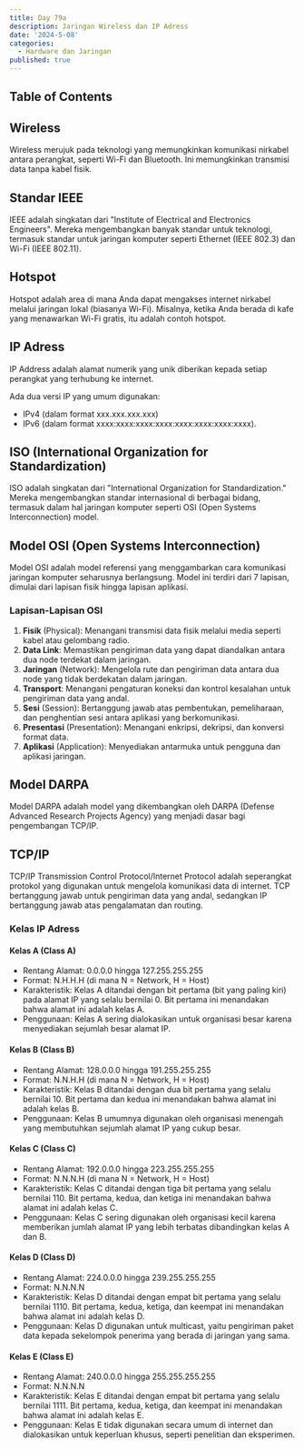 ```yaml
---
title: Day 79a
description: Jaringan Wireless dan IP Adress
date: '2024-5-08'
categories:
  - Hardware dan Jaringan
published: true
---
```


## Table of Contents

## Wireless

Wireless merujuk pada teknologi yang memungkinkan komunikasi nirkabel antara perangkat, seperti Wi-Fi dan Bluetooth. Ini memungkinkan transmisi data tanpa kabel fisik.

## Standar IEEE

IEEE adalah singkatan dari "Institute of Electrical and Electronics Engineers". Mereka mengembangkan banyak standar untuk teknologi, termasuk standar untuk jaringan komputer seperti Ethernet (IEEE 802.3) dan Wi-Fi (IEEE 802.11).

## Hotspot

Hotspot adalah area di mana Anda dapat mengakses internet nirkabel melalui jaringan lokal (biasanya Wi-Fi). Misalnya, ketika Anda berada di kafe yang menawarkan Wi-Fi gratis, itu adalah contoh hotspot.

## IP Adress

IP Address adalah alamat numerik yang unik diberikan kepada setiap perangkat yang terhubung ke internet.

Ada dua versi IP yang umum digunakan:

- IPv4 (dalam format xxx.xxx.xxx.xxx)
- IPv6 (dalam format xxxx:xxxx:xxxx:xxxx:xxxx:xxxx:xxxx:xxxx).

## ISO (International Organization for Standardization)

ISO adalah singkatan dari "International Organization for Standardization." Mereka mengembangkan standar internasional di berbagai bidang, termasuk dalam hal jaringan komputer seperti OSI (Open Systems Interconnection) model.

## Model OSI (Open Systems Interconnection)

Model OSI adalah model referensi yang menggambarkan cara komunikasi jaringan komputer seharusnya berlangsung. Model ini terdiri dari 7 lapisan, dimulai dari lapisan fisik hingga lapisan aplikasi.

### Lapisan-Lapisan OSI

1. **Fisik** (Physical): Menangani transmisi data fisik melalui media seperti kabel atau gelombang radio.
1. **Data Link**: Memastikan pengiriman data yang dapat diandalkan antara dua node terdekat dalam jaringan.
1. **Jaringan** (Network): Mengelola rute dan pengiriman data antara dua node yang tidak berdekatan dalam jaringan.
1. **Transport**: Menangani pengaturan koneksi dan kontrol kesalahan untuk pengiriman data yang andal.
1. **Sesi** (Session): Bertanggung jawab atas pembentukan, pemeliharaan, dan penghentian sesi antara aplikasi yang berkomunikasi.
1. **Presentasi** (Presentation): Menangani enkripsi, dekripsi, dan konversi format data.
1. **Aplikasi** (Application): Menyediakan antarmuka untuk pengguna dan aplikasi jaringan.

## Model DARPA

Model DARPA adalah model yang dikembangkan oleh DARPA (Defense Advanced Research Projects Agency) yang menjadi dasar bagi pengembangan TCP/IP.

## TCP/IP

TCP/IP Transmission Control Protocol/Internet Protocol adalah seperangkat protokol yang digunakan untuk mengelola komunikasi data di internet. TCP bertanggung jawab untuk pengiriman data yang andal, sedangkan IP bertanggung jawab atas pengalamatan dan routing.

### Kelas IP Adress

#### Kelas A (Class A)

- Rentang Alamat: 0.0.0.0 hingga 127.255.255.255
- Format: N.H.H.H (di mana N = Network, H = Host)
- Karakteristik: Kelas A ditandai dengan bit pertama (bit yang paling kiri) pada alamat IP yang selalu bernilai 0. Bit pertama ini menandakan bahwa alamat ini adalah kelas A.
- Penggunaan: Kelas A sering dialokasikan untuk organisasi besar karena menyediakan sejumlah besar alamat IP.

#### Kelas B (Class B)

- Rentang Alamat: 128.0.0.0 hingga 191.255.255.255
- Format: N.N.H.H (di mana N = Network, H = Host)
- Karakteristik: Kelas B ditandai dengan dua bit pertama yang selalu bernilai 10. Bit pertama dan kedua ini menandakan bahwa alamat ini adalah kelas B.
- Penggunaan: Kelas B umumnya digunakan oleh organisasi menengah yang membutuhkan sejumlah alamat IP yang cukup besar.

#### Kelas C (Class C)

- Rentang Alamat: 192.0.0.0 hingga 223.255.255.255
- Format: N.N.N.H (di mana N = Network, H = Host)
- Karakteristik: Kelas C ditandai dengan tiga bit pertama yang selalu bernilai 110. Bit pertama, kedua, dan ketiga ini menandakan bahwa alamat ini adalah kelas C.
- Penggunaan: Kelas C sering digunakan oleh organisasi kecil karena memberikan jumlah alamat IP yang lebih terbatas dibandingkan kelas A dan B.

#### Kelas D (Class D)

- Rentang Alamat: 224.0.0.0 hingga 239.255.255.255
- Format: N.N.N.N
- Karakteristik: Kelas D ditandai dengan empat bit pertama yang selalu bernilai 1110. Bit pertama, kedua, ketiga, dan keempat ini menandakan bahwa alamat ini adalah kelas D.
- Penggunaan: Kelas D digunakan untuk multicast, yaitu pengiriman paket data kepada sekelompok penerima yang berada di jaringan yang sama.

#### Kelas E (Class E)

- Rentang Alamat: 240.0.0.0 hingga 255.255.255.255
- Format: N.N.N.N
- Karakteristik: Kelas E ditandai dengan empat bit pertama yang selalu bernilai 1111. Bit pertama, kedua, ketiga, dan keempat ini menandakan bahwa alamat ini adalah kelas E.
- Penggunaan: Kelas E tidak digunakan secara umum di internet dan dialokasikan untuk keperluan khusus, seperti penelitian dan eksperimen.
